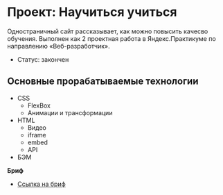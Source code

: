 # Проект: Научиться учиться

Одностраничный сайт рассказывает, как можно повысить качесво обучения. Выполнен как 2 проектная работа в Яндекс.Практикуме по направлению «Веб-разработчик».
* Статус: закончен

## Основные прорабатываемые технологии
* CSS
  - FlexBox
  - Анимации и трансформации
* HTML
  - Видео
  - iframe
  - embed
  - API
* БЭМ

**Бриф**
* [Ссылка на бриф](https://code.s3.yandex.net/web-developer/project-1/sprint-2-brief.pdf)
